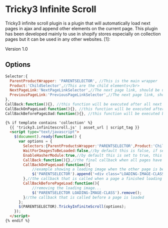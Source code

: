 Tricky3 Infinite Scroll
=========

Tricky3 infinite scroll plugin is a plugin that will automatically load next pages in ajax and append other elements on the current page. This plugin has been developed mainly to use in shopify stores especially on collection pages but it can be used in any other websites. [1]:

Version 1.0

Options
---------

``` javascript
Selector:{
  ParentProductWrapper: 'PARENTSELECTOR', //This is the main wrapper
  Product:'ChildSelector',//This are the child elements</br>
  NextPageLink:'NextPageLinkSelector',//The next page link, should be unique on the page</br>
  PreviousPageLink:'PreviousPageLinkSelector',//The next page link, should be unique on the page</br>
},
CallBack:function(){}, //this function will be executed after all next pages have been loaded</br>
CallBackOnPageLoad:function(){}, //this function will be executed after a next page has been loaded</br>
CallBackBeforePageLOad:function(){}, //this function will be executed before the next page is loaded</br>

```
``` HTML
{% if template contains 'collection' %}
  {{ 'tricky3.infinitescroll.js' | asset_url | script_tag }}
  <script type="text/javascript">
    $(document).ready(function() {
      var options = {
        Selectors:{ParentProductsWrapper:'PARENTSELECTOR',Product:'ChildSelector',NextPageLink:'NextPageLinkSelector',PreviousPageLink:'PreviousPageLinkSelector'},
		WaitForImagesToBeLoaded:false,//by default this is false, if set to true, other products will be appended after all images have been loaded..
		EnableHasherModule:true,//by default this is set to true, this will add hash tags on the window location href and also permits to bookmarks url..
        CallBack:function(){},//the final callback when all pages have been loaded..
        CallBackOnPageLoad:function(){
			//example showing a loading image when the other page is being loaded...
			$('PARENTSELECTOR').append('<div class="LOADING-IMAGE-CLASS"/>');
		},//the callback that is called when a page a finished loading
        CallBackBeforePageLoad:function(){
			//removing the loading image...
			$('PARENTSELECTOR LOADING-IMAGE-CLASS').remove();
		}//the callback that is called before a page is loaded
      };
      $(PARENTSELECTOR).TrickyInfiniteScroll(options);
    });
  </script>
{% endif %}
```